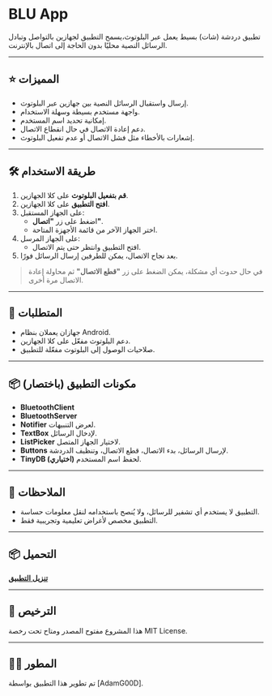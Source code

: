 # BLU App

تطبيق دردشة (شات) بسيط يعمل عبر البلوتوث،يسمح التطبيق لجهازين بالتواصل وتبادل الرسائل النصية محليًا بدون الحاجة إلى اتصال بالإنترنت.

---

## ⭐ المميزات

- إرسال واستقبال الرسائل النصية بين جهازين عبر البلوتوث.
- واجهة مستخدم بسيطة وسهلة الاستخدام.
- إمكانية تحديد اسم المستخدم.
- دعم إعادة الاتصال في حال انقطاع الاتصال.
- إشعارات بالأخطاء مثل فشل الاتصال أو عدم تفعيل البلوتوث.

---

## 🛠️ طريقة الاستخدام

1. **قم بتفعيل البلوتوث** على كلا الجهازين.
2. **افتح التطبيق** على كلا الجهازين.
3. على الجهاز المستقبل:
   - اضغط على زر **"اتصال"**.
   - اختر الجهاز الآخر من قائمة الأجهزة المتاحة.
4. على الجهاز المرسل:
   - افتح التطبيق وانتظر حتى يتم الاتصال.
5. بعد نجاح الاتصال، يمكن للطرفين إرسال الرسائل فورًا.

> في حال حدوث أي مشكلة، يمكن الضغط على زر **"قطع الاتصال"** ثم محاولة إعادة الاتصال مرة أخرى.

---

## 📱 المتطلبات

- جهازان يعملان بنظام Android.
- دعم البلوتوث مفعّل على كلا الجهازين.
- صلاحيات الوصول إلى البلوتوث مفعّلة للتطبيق.

---

## 📦 مكونات التطبيق (باختصار)

- **BluetoothClient**
- **BluetoothServer**
- **Notifier** لعرض التنبيهات.
- **TextBox** لإدخال الرسائل.
- **ListPicker** لاختيار الجهاز المتصل.
- **Buttons** لإرسال الرسائل، بدء الاتصال، قطع الاتصال، وتنظيف الدردشة.
- **TinyDB (اختياري)** لحفظ اسم المستخدم.

---


## 📝 الملاحظات

- التطبيق لا يستخدم أي تشفير للرسائل، ولا يُنصح باستخدامه لنقل معلومات حساسة.
- التطبيق مخصص لأغراض تعليمية وتجريبية فقط.

---

## 📦 التحميل

**[تنزيل التطبيق](https://github.com/AdamG00D/BLU_App/releases/download/v1.0/BLU.apk)**


---

## 📄 الترخيص

هذا المشروع مفتوح المصدر ومتاح تحت رخصة MIT License.

---

## 👨‍💻 المطور

تم تطوير هذا التطبيق بواسطة [AdamG00D].

